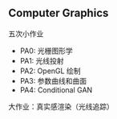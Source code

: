 ## Computer Graphics

五次小作业

+ PA0: 光栅图形学
+ PA1: 光线投射
+ PA2: OpenGL 绘制
+ PA3: 参数曲线和曲面
+ PA4: Conditional GAN

大作业：真实感渲染（光线追踪）
